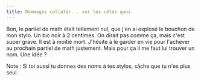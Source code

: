 ```yaml
---
title: Dommages collatér... sur les côtés quoi.
---
```


Bon, le partiel de math était tellement nul, que j'en ai explosé le bouchon de
mon stylo. Un bic noir à 2 centimes. On dirait pas comme ça, mais c'est super
grave. Il est à moitié mort. J'hésite à le garder en vie pour l'achever au
prochain partiel de math justement. Mais pour ça il me faut lui trouver un
nom. Une idée ?

Note : Si toi aussi tu donnes des noms à tes stylos, sâche que tu n'es plus
seul.

